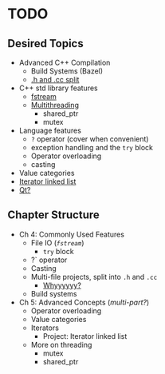 # TODO

## Desired Topics

- Advanced C++ Compilation
  - Build Systems (Bazel)
  - [.h and .cc split](http://cse230.artifice.cc/lecture/splitting-code.html)
- C++ std library features
  - [fstream](https://github.com/neilbalch/FRC971-Cpp/blob/master/SimpleKalmanFilter.cc)
  - [Multithreading](https://github.com/neilbalch/FRC971-Cpp/blob/master/MultithreadingExample.cc)
    - shared_ptr
    - mutex
- Language features
  - `?` operator (cover when convenient)
  - exception handling and the `try` block
  - Operator overloading
  - casting
- Value categories
- [Iterator linked list](https://github.com/neilbalch/FRC971-Cpp/tree/master/LinkedList)
- [Qt?](https://www.qt.io/)

## Chapter Structure

- Ch 4: Commonly Used Features
  - File IO (*`fstream`*)
    - `try` block
  - ?` operator
  - Casting
  - Multi-file projects, split into `.h` and `.cc`
    - [Whyyyyyy?](https://stackoverflow.com/questions/1305947/why-does-c-need-a-separate-header-file)
  - Build systems
- Ch 5: Advanced Concepts (*multi-part?*)
  - Operator overloading
  - Value categories
  - Iterators
    - Project: Iterator linked list
  - More on threading
    - mutex
    - shared_ptr